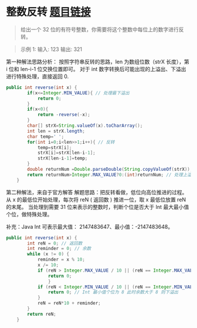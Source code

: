 ﻿# 整数反转 [题目链接](https://leetcode-cn.com/problems/reverse-integer/submissions/)
>给出一个 32 位的有符号整数，你需要将这个整数中每位上的数字进行反转。

>示例 1:
>输入: 123
>输出: 321

第一种解法思路分析：
按照字符串反转的思路，len 为数组位数（strX 长度），第 i 位和 len-i-1 位交换位置即可。
对于 int 数字转换后可能出现的上溢出、下溢出进行特殊处理，直接返回 0.
```java
public int reverse(int x) {
        if(x<=Integer.MIN_VALUE){ // 处理最下溢出
            return 0;
        }
        if(x<0){
            return -reverse(-x);
        }
        char[] strX=String.valueOf(x).toCharArray();
        int len = strX.length;
        char temp=' ';
        for(int i=0;i<len>>1;i++){ // 反转
            temp=strX[i];
            strX[i]=strX[len-i-1];
            strX[len-i-1]=temp;
        }
        double returnNum =Double.parseDouble(String.copyValueOf(strX));
        return returnNum>Integer.MAX_VALUE?0:(int)returnNum; // 处理上溢出
    }
```

第二种解法，来自于官方解答
解题思路：把反转看做，低位向高位推进的过程。
从 x 的最低位开始处理，每次将  reN ( 返回数 ) 推进一位，取 x 最低位放置 reN的末尾。
当处理到需要 31 位来表示的整数时，判断个位是否大于 Int 最大最小值个位，做特殊处理。

补充：Java Int 可表示最大值： 2147483647、最小值：-2147483648。
```java
public int reverse(int x) {
        int reN = 0; // 返回数
        int reminder = 0; // 余数
        while (x != 0) {
            reminder = x % 10;
            x /= 10;
            if (reN > Integer.MAX_VALUE / 10 || (reN == Integer.MAX_VALUE / 10 && reminder > 7)) { // int最大值个位为 7,超过 7
                return 0;
                }                                                                                 // 则上溢出
            if (reN < Integer.MIN_VALUE / 10 || (reN == Integer.MIN_VALUE / 10 && reminder > 8)) {
                return 0; // Int 最小值个位为 8 此时余数大于 8 则下溢出
            }
            reN = reN*10 + reminder;
        }
        return reN;
    }
```

